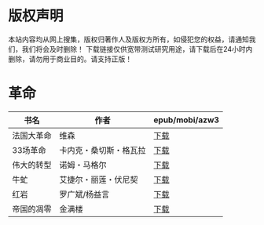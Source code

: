 # 版权声明

本站内容均从网上搜集，版权归著作人及版权方所有，如侵犯您的权益，请通知我们，我们将会及时删除！ 下载链接仅供宽带测试研究用途，请下载后在24小时内删除，请勿用于商业目的。请支持正版！

# 革命

| 书名 | 作者 | epub/mobi/azw3 |
| --- | --- | --- |
| 法国大革命 | 维森 | [下载](https://url89.ctfile.com/f/31084289-1357044022-4cd692?p=8866) |
| 33场革命 | 卡内克・桑切斯・格瓦拉 | [下载](https://url89.ctfile.com/f/31084289-1357034071-1f266c?p=8866) |
| 伟大的转型 | 诺姆・马格尔 | [下载](https://url89.ctfile.com/f/31084289-1357032343-15727c?p=8866) |
| 牛虻 | 艾捷尔・丽莲・伏尼契 | [下载](https://url89.ctfile.com/f/31084289-1357012474-cb8e19?p=8866) |
| 红岩 | 罗广斌/杨益言 | [下载](https://url89.ctfile.com/f/31084289-1357009657-7a2398?p=8866) |
| 帝国的凋零 | 金满楼 | [下载](https://url89.ctfile.com/f/31084289-1357006066-e17b41?p=8866) |
